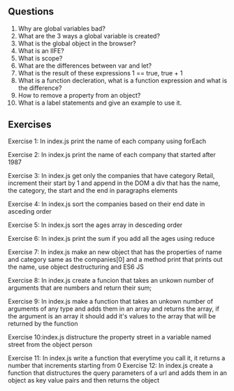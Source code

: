 #

## Questions
1. Why are global variables bad?
2. What are the 3 ways a global variable is created?
3. What is the global object in the browser?
4. What is an IIFE?
5. What is scope?
6. What are the differences between var and let?
7. What is the result of these expressions 1 == true, true + 1
8. What is a function decleration, what is a function expression and what is the difference?
9. How to remove a property from an object?
10. What is a label statements and give an example to use it.

## Exercises

Exercise 1: In index.js print the name of each company using forEach

Exercise 2: In index.js print the name of each company that started after 1987

Exercise 3: In index.js get only the companies that have category Retail, increment their start by 1 and append in the DOM a div that has the name, the category, the start and the end in paragraphs elements

Exercise 4: In index.js sort the companies based on their end date in asceding order

Exercise 5: In index.js sort the ages array in desceding order

Exercise 6: In index.js print the sum if you add all the ages using reduce

Exercise 7: In index.js make an new object that has the properties of name and category same as the companies[0] and a method print that prints out the name, use object destructuring and ES6 JS

Exercise 8: In index.js create a funcion that takes an unkown number of arguments that are numbers and return their sum;

Exercise 9: In index.js make a function that takes an unkown number of arguments of any type and adds them in an array and returns the array, if the argument is an array it should add it's values to the array that will be returned by the function

Exercise 10:index.js distructure the property street in a variable named street from the object person

Exercise 11: In index.js write a function that everytime you call it, it returns a number that increments starting from 0
Exercise 12: In index.js create a function that distructures the query parameters of a url and adds them in an object as key value pairs and then returns the object